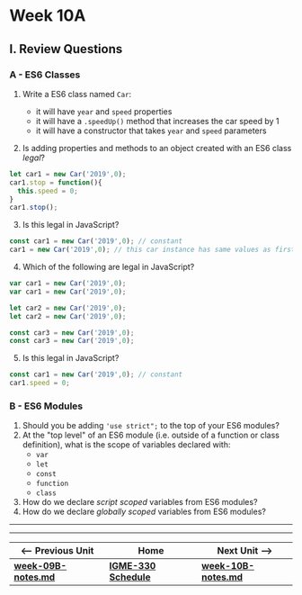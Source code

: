 # Week 10A

## I. Review Questions

### A - ES6 Classes
1. Write a ES6 class named `Car`:
    - it will have `year` and `speed` properties
    - it will have a `.speedUp()` method that increases the car speed by 1
    - it will have a constructor that takes `year` and `speed` parameters
  
2. Is adding properties and methods to an object created with an ES6 class *legal*?

```js
let car1 = new Car('2019',0);
car1.stop = function(){
  this.speed = 0;
}
car1.stop();
```

3. Is this legal in JavaScript?

```js
const car1 = new Car('2019',0); // constant 
car1 = new Car('2019',0); // this car instance has same values as first car
```

4. Which of the following are legal in JavaScript?

```js
var car1 = new Car('2019',0);
var car1 = new Car('2019',0);

let car2 = new Car('2019',0);
let car2 = new Car('2019',0);

const car3 = new Car('2019',0);
const car3 = new Car('2019',0);
```

5. Is this legal in JavaScript?

```js
const car1 = new Car('2019',0); // constant 
car1.speed = 0;
```

### B - ES6 Modules

1. Should you be adding `'use strict";` to the top of your ES6 modules?
2. At the "top level" of an ES6 module (i.e. outside of a function or class definition), what is the scope of variables declared with:
    - `var`
    - `let`
    - `const`
    - `function`
    - `class`
3. How do we declare *script scoped* variables from ES6 modules?
4. How do we declare *globally scoped* variables from ES6 modules?

<hr><hr>

| <-- Previous Unit | Home | Next Unit -->
| --- | --- | --- 
| [**week-09B-notes.md**](week-09B-notes.md)     |  [**IGME-330 Schedule**](../schedule.md) | [**week-10B-notes.md**](week-10B-notes.md)
